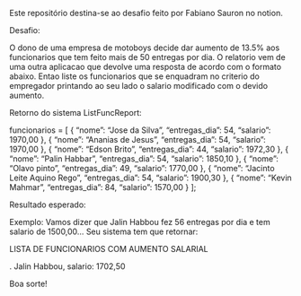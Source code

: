 Este repositório destina-se ao desafio feito por Fabiano Sauron no notion.

Desafio:

O dono de uma empresa de motoboys decide dar aumento de 13.5% aos funcionarios que tem feito mais de 50 entregas por dia. O relatorio vem de uma outra aplicacao que devolve uma resposta de acordo com o formato abaixo. Entao liste os funcionarios que se enquadram no criterio do empregador printando ao seu lado o salario modificado com o devido aumento.

Retorno do sistema ListFuncReport:

funcionarios = [ 
{ “nome”: “Jose da Silva”, “entregas_dia”: 54, “salario”: 1970,00 },
{ “nome”: “Ananias de Jesus”, “entregas_dia”: 54, “salario”: 1970,00 },
{ “nome”: “Edson Brito”, “entregas_dia”: 44, “salario”: 1972,30 },
{ “nome”: “Palin Habbar”, “entregas_dia”: 54, “salario”: 1850,10 },
{ “nome”: “Olavo pinto”, “entregas_dia”: 49, “salario”: 1770,00 },
{ “nome”: “Jacinto Leite Aquino Rego”, “entregas_dia”: 54, “salario”: 1900,30 },
{ “nome”: “Kevin Mahmar”, “entregas_dia”: 84, “salario”: 1570,00 }
];

Resultado esperado:

Exemplo:
Vamos dizer que Jalin Habbou fez 56 entregas por dia e tem salario de 1500,00…
Seu sistema tem que retornar:

LISTA DE FUNCIONARIOS COM AUMENTO SALARIAL

. Jalin Habbou, salario: 1702,50

Boa sorte!
